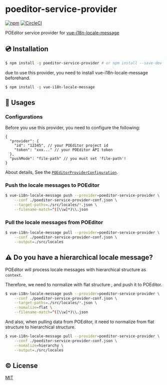 # poeditor-service-provider

[![npm](https://img.shields.io/npm/v/poeditor-service-provider.svg)](https://www.npmjs.com/package/poeditor-service-provider)
[![CircleCI](https://circleci.com/gh/kazupon/poeditor-service-provider.svg?style=svg)](https://circleci.com/gh/kazupon/poeditor-service-provider)

POEditor service provider for [vue-i18n-locale-message](https://github.com/kazupon/vue-i18n-locale-message)


## :cd: Installation

```bash
$ npm install -g poeditor-service-provider # or npm install --save-dev poeditor-service-provider
```

due to use this provider, you need to install vue-i18n-locale-message beforehand.

```bash
$ npm install -g vue-i18n-locale-message
```


## :rocket: Usages

### Configurations

Before you use this provider, you need to configure the following:

```json5
{
  "provider": {
    "id": "12345", // your POEditor project id
    "token": "xxx..." // your POEditor API token
  },
  "pushMode": "file-path" // you must set 'file-path'!
}
```

About details, See the [`POEditorProviderConfiguration`](https://github.com/kazupon/poeditor-service-provider/blob/master/types/index.d.ts).

### Push the locale messages to POEditor

```bash
$ vue-i18n-locale-message push --provider=poeditor-service-provider \
    --conf ./poeditor-service-provider-conf.json \
    --target-paths=./src/locales/*.json \
    --filename-match=^([\\w]*)\\.json
```

### Pull the locale messages from POEditor

```bash
$ vue-i18n-locale-message pull --provider=poeditor-service-provider \
    --conf ./poeditor-service-provider-conf.json \
    --output=./src/locales
```

## :warning: Do you have a hierarchical locale message?

POEditor will process locale messages with hierarchical structure as `context`.

Therefore, we need to normalize with flat structure , and push it to POEditor.

```bash
$ vue-i18n-locale-message push --provider=poeditor-service-provider \
    --conf ./poeditor-service-provider-conf.json \
    --target-paths=./src/locales/*.json \
    --nomalize=flat \
    --filename-match=^([\\w]*)\\.json
```

And also, when pulling data from POEditor, it need to normalize from flat structure to hierarchical structure.

```bash
$ vue-i18n-locale-message pull --provider=poeditor-service-provider \
    --conf ./poeditor-service-provider-conf.json \
    --nomalize=hierarchy \
    --output=./src/locales
```

## :copyright: License

[MIT](http://opensource.org/licenses/MIT)
